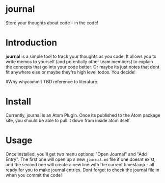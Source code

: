 # journal
Store your thoughts about code - in the code!

# Introduction
**journal** is a simple tool to track your thoughts as you code. It allows you to write memos to yourself (and potentially other team members) to explain the concepts that go into your code better. Or maybe its just notes that dont fit anywhere else or maybe they're high level todos. You decide!

#Why whycommit
TBD reference to literature.

# Install

Currently, journal is an Atom Plugin. Once its published to the Atom package site, you should be able to pull it down from inside atom itself.

# Usage

Once installed, you'll get two menu options: "Open Journal" and "Add Entry". The first one will open up a new `journal.md` file if one doesnt exist, and the second one will create a new line with the current timestamp - all ready for you to make journal entries. Dont forget to check the journal file in when you commit the code!

